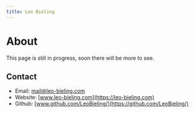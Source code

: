 ```yaml
---
title: Leo Bieling
---
```


# About

This page is still in progress, soon there will be more to see.

## Contact

* Email: [mail@leo-bieling.com](mailto:mail@leo-bieling.com)
* Website: [www.leo-bieling.com](https://leo-bieling.com)
* Github: [www.github.com/LeoBieling/](https://github.com/LeoBieling/)